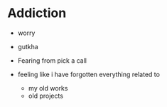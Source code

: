 # Addiction 
- worry
- gutkha

- Fearing from pick a call
- feeling like i have forgotten everything related to
  - my old works
  - old projects 

